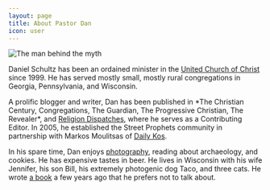 ```yaml
---
layout: page
title: About Pastor Dan
icon: user
---
```


<div class="container">
	<img class="page-img" src="images/pastordan.png" alt="The man behind the myth">
	<div class="main-content">
		<p>Daniel Schultz has been an ordained minister in the <a href="http://www.ucc.org">United Church of Christ</a> since 1999. He has served mostly small, mostly rural congregations in Georgia, Pennsylvania, and Wisconsin.</p>
		<p>A prolific blogger and writer, Dan has been published in *The Christian Century, Congregations, The Guardian, The Progressive Christian, The Revealer*, and <a href="https://rewire.news/religion-dispatches/">Religion Dispatches</a>, where he serves as a Contributing Editor. In 2005, he established the Street Prophets community in partnership with Markos Moulitsas of <a href="http://dailykos.com">Daily Kos</a>.</p>
		<p>In his spare time, Dan enjoys <a href="https://www.instagram.com/rev.daniel.schultz/">photography</a>, reading about archaeology, and cookies. He has expensive tastes in beer. He lives in Wisconsin with his wife Jennifer, his son Bill, his extremely photogenic dog Taco, and three cats. He wrote <a href="https://www.amazon.com/Changing-Script-Authentically-Progressive-Political/dp/1935439146/ref=sr_1_1?ie=UTF8&qid=1525112986&sr=8-1&keywords=Changing+The+Script">a book</a> a few years ago that he prefers not to talk about.</p>
	</div>
</div>
